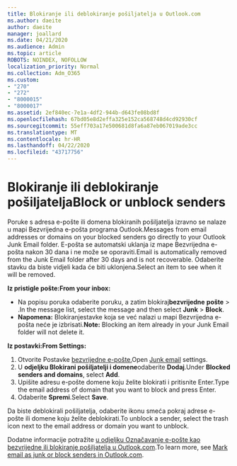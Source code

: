 ```yaml
---
title: Blokiranje ili deblokiranje pošiljatelja u Outlook.com
ms.author: daeite
author: daeite
manager: joallard
ms.date: 04/21/2020
ms.audience: Admin
ms.topic: article
ROBOTS: NOINDEX, NOFOLLOW
localization_priority: Normal
ms.collection: Adm_O365
ms.custom:
- "270"
- "272"
- "8000015"
- "8000017"
ms.assetid: 2ef840ec-7e1a-4df2-944b-d643fe08bd8f
ms.openlocfilehash: 67bd05e8d2effa325e152ca568748d4cd92930cf
ms.sourcegitcommit: 55eff703a17e500681d8fa6a87eb067019ade3cc
ms.translationtype: MT
ms.contentlocale: hr-HR
ms.lasthandoff: 04/22/2020
ms.locfileid: "43717756"
---
```

# <a name="block-or-unblock-senders"></a><span data-ttu-id="6b4be-102">Blokiranje ili deblokiranje pošiljatelja</span><span class="sxs-lookup"><span data-stu-id="6b4be-102">Block or unblock senders</span></span>

<span data-ttu-id="6b4be-103">Poruke s adresa e-pošte ili domena blokiranih pošiljatelja izravno se nalaze u mapi Bezvrijedna e-pošta programa Outlook.</span><span class="sxs-lookup"><span data-stu-id="6b4be-103">Messages from email addresses or domains on your blocked senders go directly to your Outlook Junk Email folder.</span></span> <span data-ttu-id="6b4be-104">E-pošta se automatski uklanja iz mape Bezvrijedna e-pošta nakon 30 dana i ne može se oporaviti.</span><span class="sxs-lookup"><span data-stu-id="6b4be-104">Email is automatically removed from the Junk Email folder after 30 days and is not recoverable.</span></span> <span data-ttu-id="6b4be-105">Odaberite stavku da biste vidjeli kada će biti uklonjena.</span><span class="sxs-lookup"><span data-stu-id="6b4be-105">Select an item to see when it will be removed.</span></span>

<span data-ttu-id="6b4be-106">**Iz pristigle pošte:**</span><span class="sxs-lookup"><span data-stu-id="6b4be-106">**From your inbox:**</span></span>

- <span data-ttu-id="6b4be-107">Na popisu poruka odaberite poruku, a zatim blokiraj**bezvrijedne** **pošte** > .</span><span class="sxs-lookup"><span data-stu-id="6b4be-107">In the message list, select the message and then select **Junk** > **Block**.</span></span>
- <span data-ttu-id="6b4be-108">**Napomena:** Blokiranjestavke koja se već nalazi u mapi Bezvrijedna e-pošta neće je izbrisati.</span><span class="sxs-lookup"><span data-stu-id="6b4be-108">**Note:** Blocking an item already in your Junk Email folder will not delete it.</span></span>

<span data-ttu-id="6b4be-109">**Iz postavki:**</span><span class="sxs-lookup"><span data-stu-id="6b4be-109">**From Settings:**</span></span>

1. <span data-ttu-id="6b4be-110">Otvorite Postavke [bezvrijedne e-pošte.](https://outlook.live.com/mail/options/mail/junkEmail)</span><span class="sxs-lookup"><span data-stu-id="6b4be-110">Open [Junk email](https://outlook.live.com/mail/options/mail/junkEmail) settings.</span></span>
2. <span data-ttu-id="6b4be-111">U **odjeljku Blokirani pošiljatelji i domene**odaberite **Dodaj**.</span><span class="sxs-lookup"><span data-stu-id="6b4be-111">Under **Blocked senders and domains**, select **Add**.</span></span>
3. <span data-ttu-id="6b4be-112">Upišite adresu e-pošte domene koju želite blokirati i pritisnite Enter.</span><span class="sxs-lookup"><span data-stu-id="6b4be-112">Type the email address of domain that you want to block and press Enter.</span></span>
4. <span data-ttu-id="6b4be-113">Odaberite **Spremi**.</span><span class="sxs-lookup"><span data-stu-id="6b4be-113">Select **Save**.</span></span>

<span data-ttu-id="6b4be-114">Da biste deblokirali pošiljatelja, odaberite ikonu smeća pokraj adrese e-pošte ili domene koju želite deblokirati.</span><span class="sxs-lookup"><span data-stu-id="6b4be-114">To unblock a sender, select the trash icon next to the email address or domain you want to unblock.</span></span>

<span data-ttu-id="6b4be-115">Dodatne informacije potražite [u odjeljku Označavanje e-pošte kao bezvrijedne ili blokiranje pošiljatelja u Outlook.com](https://support.office.com/article/a3ece97b-82f8-4a5e-9ac3-e92fa6427ae4?wt.mc_id=Office_Outlook_com_Alchemy).</span><span class="sxs-lookup"><span data-stu-id="6b4be-115">To learn more, see [Mark email as junk or block senders in Outlook.com](https://support.office.com/article/a3ece97b-82f8-4a5e-9ac3-e92fa6427ae4?wt.mc_id=Office_Outlook_com_Alchemy).</span></span>